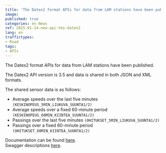 ```yaml
---
title: 'The Datex2 format APIs for data from LAM stations have been published.'
image:
published: true
categories: en News
ref: 2025-01-14-new-api-tms-datex2
lang: en
traffictypes:
- Road
tags:
- APIs
---
```


The Datex2 format APIs for data from LAM stations have been published.

The Datex2 API version is 3.5 and data is shared in both JSON and XML formats.

The shared sensor data is as follows:
* Average speeds over the last five minutes `(KESKINOPEUS_5MIN_LIUKUVA_SUUNTA1/2)`
* Average speeds over a fixed 60-minute period `(KESKINOPEUS_60MIN_KIINTEA_SUUNTA1/2)`
* Passings over the last five minutes `(OHITUKSET_5MIN_LIUKUVA_SUUNTA1/2)`
* Passings over a fixed 60-minute period `(OHITUKSET_60MIN_KIINTEA_SUUNTA1/2)`

Documentation can be found [here](/en/road-traffic/#traffic-speed-and-traffic-volume-data-in-datex2-format).\
Swagger descriptions [here](https://tie.digitraffic.fi/swagger/#/TMS%20V1).



